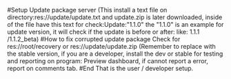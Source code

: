 #Setup 
Update package server (This install a text file on directory:res://update/update.txt and update.zip is later downloaded,
inside of the file have this text for check:Update:"1.1.0" the "1.1.0" is an example for update version, it will check if the update is before or after: like: 1.1.1 /1.1.2_beta)
#How to fix corrupted update package
Check for res://root/recovery or res://update/update.zip (Remember to replace with the stable version, if you are a developer, install the dev or stable for testing and reporting on program: Preview dashboard, if cannot report a error, report on comments tab.
#End
That is the user / developer setup.
